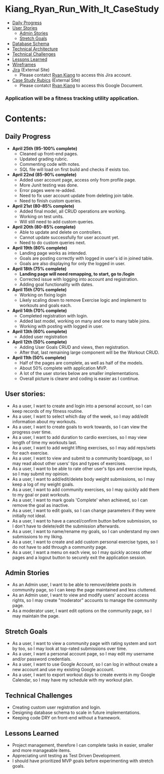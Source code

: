 # Kiang_Ryan_Run_With_It_CaseStudy

- [Daily Progress](#Daily-Progress)
- [User Stories](#User-Stories)
  - [Admin Stories](#Admin-Stories)
  - [Stretch Goals](#Stretch-Goals)
- [Database Schema](References/dbschema.png)
- [Technical Architecture](References/technical_architecture.png)
- [Technical Challenges](#Technical-Challeneges)
- [Lessons Learned](#Lessons-Learned)
- [Wireframes](References/Kiang_Ryan_Wireframe.pdf)
- [Jira](https://rkiang.atlassian.net/jira/software/projects/RUN/boards/1) (External Site)
  - Please contatct [Ryan Kiang](mailto:ryanlkiang@gmail.com) to access this Jira account.
- [Case Study Rubics](https://docs.google.com/document/d/1xvXC5AlyGPZDn9rpW9A-ZB7KM-tPEX3E_AEppKxE8xk/edit) (External Site)
  - Please contatct [Ryan Kiang](mailto:ryanlkiang@gmail.com) to access this Google Document.

### Application will be a fitness tracking utility application.

# Contents:
## Daily Progress
- **April 25th (95-100% complete)**
  - Cleaned up front-end pages.
  - Updated grading rubric.
  - Commenting code with notes.
  - SQL file will load on first build and checks if exists too.
- **April 22nd (85-90% complete)**
  - Added user account page, access only from profile page.
  - More Junit testing was done.
  - Error pages were re-added.
  - Need to fix user account update from deleting join table.
  - Need to finish custom queries.
- **April 21st (80-85% complete)**
  - Added final model, all CRUD operations are working.
  - Working on test units.
  - Will still need to add custom queries.
- **April 20th (80-85% complete)**
  - Able to update and delete on controllers.
  - Cannot update successfully for user account yet.
  - Need to do custom queries next.
- **April 19th (80% complete)**
  - Landing page works as intended.
  - Goals are posting correctly with logged in user's id in joined table.
  - Goals are also displaying for only the logged in user.
- **April 18th (75% complete)**
  - **Landing page will need remapping, to start, go to /login** 
  - Corrected issue with logging into account and registration.
  - Adding goal functionality with dates.
- **April 15th (70% complete)**
  - Working on fixing login
  - Likely scaling down to remove Exercise logic and implement to workouts and goals each.
- **April 14th (70% complete)**
  - Completed registration with login.
  - Added last model, working on many and one to many table joins.
  - Working with posting with logged in user.
- **April 13th (60% complete)**
  - Added user registration
- **April 12th (50% complete)** 
  - Adding User Goals CRUD and views, then registration.
  - After that, last remaining large component will be the Workout CRUD.
- **April 11th (50% complete)**
  - Half of the pages are complete, as well as half of the models. 
  - About 50% complete with application MVP. 
  - A lot of the user stories below are smaller implementations.
  - Overall picture is clearer and coding is easier as I continue.

## User stories:
- As a user, I want to create and login into a personal account, so I can keep records of my fitness routine.
- As a user, I want to select which day of the week, so I may add/edit information about my workouts.
- As a user, I want to create goals to work towards, so I can view the progress over time.
- As a user, I want to add duration to cardio exercises, so I may view length of time my workouts last.
- As a user, I want to add weight lifting exercises, so I may add reps/sets for each exercise.
- As a user, I want to view and submit to a community board/page, so I may read about other users' tips and types of exercises.
- As a user, I want to be able to rate other user's tips and exercise inputs, so I may submit my opinion. 
- As a user, I want to add/edit/delete body weight submissions, so I may keep a log of my weight goals.
- As a user, I want to add community exercises, so I may quickly add them to my goal or past workouts.
- As a user, I want to mark goals 'Complete' when achieved, so I can remove the goal as inactive.
- As a user, I want to edit goals, so I can change parameters if they were initially not ideal.
- As a user, I want to have a cancel/confirm button before submission, so I don't have to delete/edit the submission afterwards.
- As a user, I want to name/rename my goals, so I can understand my own submissions to my liking.
- As a user, I want to create and add custom personal exercise types, so I do not have to add through a community page.
- As a user, I want a menu on each view, so I may quickly access other pages and a logout button to securely exit the application session.

## Admin Stories
- As an Admin user, I want to be able to remove/delete posts in community page, so I can keep the page maintained and less cluttered.
- As an Admin user, I want to view and modify users' account access rights, so I may create "moderator" accounts to manage the community page.
- As a moderator user, I want edit options on the community page, so I may maintain the page.

## Stretch Goals
- As a user, I want to view a community page with rating system and sort by too, so I may look at top-rated submissions over time.
- As a user, I want a personal account page, so I may edit my username and/or password credentials.
- As a user, I want to use Google Account, so I can log in without create a new account and use my existing Google account.
- As a user, I want to export workout days to create events in my Google Calendar, so I may have my schedule with my workout plan.

## Technical Challenges
- Creating custom user registration and login.
- Designing database schema to scale in future implementations.
- Keeping code DRY on front-end without a framework.

## Lessons Learned
- Project management, therefore I can complete tasks in easier, smaller and more manageable items.
- Appreciating unit testing as Test Driven Development.
- I should have prioritized MVP goals before experimenting with stretch goals. 